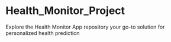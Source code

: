 # Health_Monitor_Project
Explore the Health Monitor App repository your go-to solution for personalized health prediction
